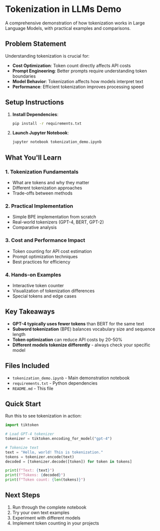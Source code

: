 # Tokenization in LLMs Demo

A comprehensive demonstration of how tokenization works in Large Language Models, with practical examples and comparisons.

## Problem Statement

Understanding tokenization is crucial for:
- **Cost Optimization**: Token count directly affects API costs
- **Prompt Engineering**: Better prompts require understanding token boundaries
- **Model Behavior**: Tokenization affects how models interpret text
- **Performance**: Efficient tokenization improves processing speed

## Setup Instructions

1. **Install Dependencies**:
   ```bash
   pip install -r requirements.txt
   ```

2. **Launch Jupyter Notebook**:
   ```bash
   jupyter notebook tokenization_demo.ipynb
   ```

## What You'll Learn

### 1. Tokenization Fundamentals
- What are tokens and why they matter
- Different tokenization approaches
- Trade-offs between methods

### 2. Practical Implementation
- Simple BPE implementation from scratch
- Real-world tokenizers (GPT-4, BERT, GPT-2)
- Comparative analysis

### 3. Cost and Performance Impact
- Token counting for API cost estimation
- Prompt optimization techniques
- Best practices for efficiency

### 4. Hands-on Examples
- Interactive token counter
- Visualization of tokenization differences
- Special tokens and edge cases

## Key Takeaways

- **GPT-4 typically uses fewer tokens** than BERT for the same text
- **Subword tokenization** (BPE) balances vocabulary size and sequence length
- **Token optimization** can reduce API costs by 20-50%
- **Different models tokenize differently** - always check your specific model

## Files Included

- `tokenization_demo.ipynb` - Main demonstration notebook
- `requirements.txt` - Python dependencies
- `README.md` - This file

## Quick Start

Run this to see tokenization in action:

```python
import tiktoken

# Load GPT-4 tokenizer
tokenizer = tiktoken.encoding_for_model("gpt-4")

# Tokenize text
text = "Hello, world! This is tokenization."
tokens = tokenizer.encode(text)
decoded = [tokenizer.decode([token]) for token in tokens]

print(f"Text: {text}")
print(f"Tokens: {decoded}")
print(f"Token count: {len(tokens)}")
```

## Next Steps

1. Run through the complete notebook
2. Try your own text examples
3. Experiment with different models
4. Implement token counting in your projects

